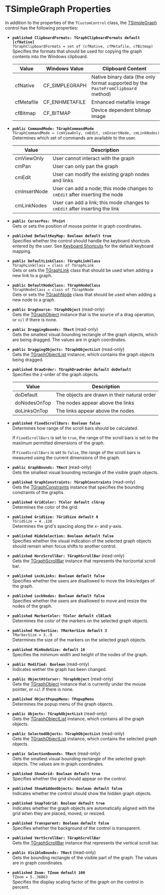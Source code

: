 TSimpleGraph Properties
=======================
In addition to the properties of the `TCustomControl` class, the [TSimpleGraph](TSimpleGraph.md) control has the following properties:

- **`published ClipboardFormats: TGraphClipboardFormats default [cfNative]`** \
  `TGraphClipboardFormats = set of (cfNative, cfMetafile, cfBitmap)` \
  Specifies the formats that should be used for copying the graph contents into the Windows clipboard.

  | Value      | Windows Value  | Clipboard Content                                                                 |
  |------------|----------------|-----------------------------------------------------------------------------------|
  | cfNative   | CF_SIMPLEGRAPH | Native binary data (the only format supported by the `PasteFromClipboard` method) |
  | cfMetafile | CF_ENHMETAFILE | Enhanced metafile image                                                           |
  | cfBitmap   | CF_BITMAP      | Device dependent bitmap image                                                     |

- **`public CommandMode: TGraphCommandMode`** \
  `TGraphCommandMode = (cmViewOnly, cmEdit, cmInsertNode, cmLinkNodes)` \
  Determines which set of commands are available to the user.
  
  | Value        | Description                                                                 |
  |--------------|-----------------------------------------------------------------------------|
  | cmViewOnly   | User cannot interact with the graph                                         |
  | cmPan        | User can only pan the graph                                                 |
  | cmEdit       | User can modify the existing graph nodes and links                          | 
  | cmInsertNode | User can add a node; this mode changes to `cmEdit` after inserting the node |
  | cmLinkNodes  | User can add a link; this mode changes to `cmEdit` after inserting the link |

- **`public CursorPos: TPoint`** \
  Gets or sets the position of mouse pointer in graph coordinates.

- **`published DefaultKeyMap: Boolean default true`** \
  Specifies whether the control should handle the keyboard shortcuts entered by the user. 
  See [Keyboard Shortcuts](TSimpleGraph.Keyboard.md) for the default keyboard mapping.

- **`public DefaultLinkClass: TGraphLinkClass`** \
  `TGraphLinkClass = class of TGraphLink` \
  Gets or sets the [TGraphLink](TGraphLink.md) class that should be used when adding a new link to a graph.

- **`public DefaultNodeClass: TGraphNodeClass`** \
  `TGraphNodeClass = class of TGraphNode` \
  Gets or sets the [TGraphNode](TGraphNode.md) class that should be used when adding a new node to a graph.

- **`public DragSource: TGraphObject`** (read-only) \
  Gets the [TGraphObject](TGraphObject.md) instance that is the source of a drag operation, or `nil` if there is none.

- **`public DraggingBounds: TRect`** (read-only) \
  Gets the smallest visual bounding rectangle of the graph objects, which are being dragged. The values are in graph coordinates.

- **`public DraggingObjects: TGraphObjectList`** (read-only) \
  Gets the [TGraphObjectList](TGraphObjectList.md) instance, which contains the graph objects being dragged.

- **`published DrawOrder: TGraphDrawOrder default doDefault`** \
  Specifies the z-order of the graph objects.

  | Value        | Description                                  |
  |--------------|----------------------------------------------|
  | doDefault    | The objects are drawn in their natural order |
  | doNodesOnTop | The nodes appear above the links             |
  | doLinksOnTop | The links appear above the nodes             |

- **`published FixedScrollBars: Boolean false`** \
  Determines how range of the scroll bars should be calculated. 
  
  If `FixedScrollBars` is set to `true`, the range of the scroll bars is set to the maximum permitted dimensions of the graph.

  If `FixedScrollBars` is set to `false`, the range of the scroll bars is measured using the current dimensions of the graph.

- **`public GraphBounds: TRect`** (read-only) \
  Gets the smallest visual bounding rectangle of the visible graph objects.

- **`published GraphConstraints: TGraphConstraints`** (read-only) \
  Gets the [TGraphConstraints](TGraphObjectList.md) instance that specifies the bounding constraints of the graphs. 

- **`published GridColor: TColor default clGray`** \
  Determines the color of the grid.

- **`published GridSize: TGridSize default 8`** \
  `TGridSize = 4..128` \
  Determines the grid's spacing along the x- and y-axis.

- **`published HideSelection: Boolean default false`** \
  Specifies whether the visual indication of the selected graph objects should remain when focus shifts to another control.

- **`published HorzScrollBar: TGraphScrollBar`** (read-only) \
  Gets the [TGraphScrollBar](TGraphScrollBar.md) instance that represents the horizontal scroll bar.  

- **`published LockLinks: Boolean default false`** \
  Specifies whether the users are disallowed to move the links/edges of the graph.

- **`published LockNodes: Boolean default false`** \
  Specifies whether the users are disallowed to move and resize the nodes of the graph.

- **`published MarkerColor: TColor default clBlack`** \
  Determines the color of the markers on the selected graph objects.

- **`published MarkerSize: TMarkerSize default 3`** \
  `TMarkerSize = 3..9` \
  Determines the size of the markers on the selected graph objects. 

- **`published MinNodeSize: default 16`** \
  Specifies the minimum width and height of the nodes of the graph.

- **`public Modified: Boolean`** (read-only) \
  Indicates wether the graph has been changed.

- **`public ObjectAtCursor: TGraphObject`** (read-only) \
  Gets the [TGraphObject](TGraphObject.md) instance that is currently under the mouse pointer, or `nil` if there is none.

- **`published ObjectPopupMenu: TPopupMenu`** \
  Determines the popup menu of the graph objects.

- **`public Objects: TGraphObjectList`** (read-only) \
  Gets the [TGraphObjectList](TGraphObjectList.md) instance, which contains all the graph objects.
 
- **`public SelectedObjects: TGraphObjectList`** (read-only) \
  Gets the [TGraphObjectList](TGraphObjectList.md) instance, which contains the selected graph objects.

- **`public SelectionBounds: TRect`** (read-only) \
  Gets the smallest visual bounding rectangle of the selected graph objects. The values are in graph coordinates.

- **`published ShowGrid: Boolean default true`** \
  Specifies whether the grid should appear on the control.

- **`published ShowHiddenObjects: Boolean default false`** \
  Indicates whether the control should show the hidden graph objects.

- **`published SnapToGrid: Boolean default true`** \
  Indicates whether the graph objects are automatically aligned with the grid when they are placed, moved, or resized.

- **`published Transparent: Boolean default false`** \
  Specifies whether the background of the control is transparent.

- **`published VertScrollBar: TGraphScrollBar`** \
  Gets the [TGraphScrollBar](TGraphScrollBar.md) instance that represents the vertical scroll bar.  

- **`public VisibleBounds: TRect`** (read-only) \
  Gets the bounding rectangle of the visible part of the graph. The values are in graph coordinates.

- **`published Zoom: TZoom default 100`** \
  `TZoom = 5..36863` \
  Specifies the display scaling factor of the graph on the control in percent.
